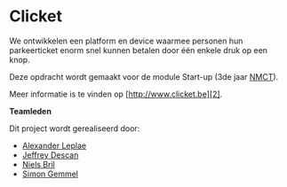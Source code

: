 # Clicket

We ontwikkelen een platform en device waarmee personen hun parkeerticket enorm snel kunnen betalen door één enkele druk op een knop.

Deze opdracht wordt gemaakt voor de module Start-up (3de jaar [NMCT][1]).

Meer informatie is te vinden op [http://www.clicket.be][2].

**Teamleden**

Dit project wordt gerealiseerd door:
* [Alexander Leplae][3]
* [Jeffrey Descan][4]
* [Niels Bril][5]
* [Simon Gemmel][6]


[1]: http://www.nmct.be
[2]: http://www.clicket.be
[3]: http://www.alexanderleplae.com
[4]: http://www.jeffdesc.be
[5]: http://www.nielsbril.be
[6]: http://www.gemmel.be